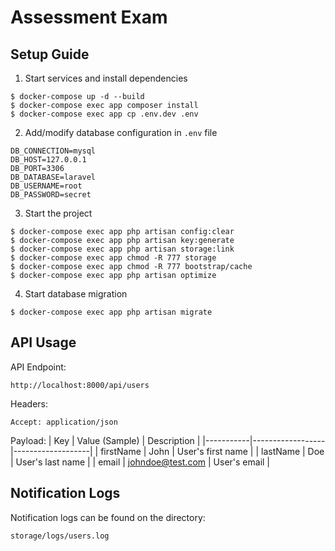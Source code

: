 # Assessment Exam

## Setup Guide

1. Start services and install dependencies

```
$ docker-compose up -d --build
$ docker-compose exec app composer install
$ docker-compose exec app cp .env.dev .env
```

2. Add/modify database configuration in `.env` file

```
DB_CONNECTION=mysql
DB_HOST=127.0.0.1
DB_PORT=3306
DB_DATABASE=laravel
DB_USERNAME=root
DB_PASSWORD=secret
```

3. Start the project

```
$ docker-compose exec app php artisan config:clear
$ docker-compose exec app php artisan key:generate
$ docker-compose exec app php artisan storage:link
$ docker-compose exec app chmod -R 777 storage
$ docker-compose exec app chmod -R 777 bootstrap/cache
$ docker-compose exec app php artisan optimize
```

4. Start database migration

```
$ docker-compose exec app php artisan migrate
```

## API Usage

API Endpoint:

```
http://localhost:8000/api/users
```

Headers:

```
Accept: application/json
```

Payload:
| Key | Value (Sample) | Description |
|-----------|------------------|-------------------|
| firstName | John | User's first name |
| lastName | Doe | User's last name |
| email | johndoe@test.com | User's email |

## Notification Logs

Notification logs can be found on the directory:

```
storage/logs/users.log
```
